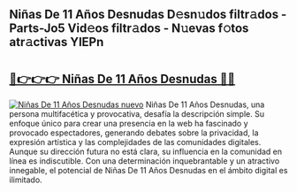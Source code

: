 ## Niñas De 11 Años Desnudas D𝚎sn𝚞dos filtr𝚊dos - Parts-Jo5 Vid𝚎os filtr𝚊dos - N𝚞evas f𝚘tos atr𝚊ctivas YlEPn

# <h2><a href="http://mb3krla.tromn.icu/?c=Ni%c3%b1as+De+11+A%c3%b1os+Desnudas">🔗👉👉👉 Niñas De 11 Años Desnudas 🔗🔗</a></h2>

[![Niñas De 11 Años Desnudas nuevo](https://i.imgur.com/pEAQMta.gif)](http://mb3krla.tromn.icu/?c=Ni%c3%b1as+De+11+A%c3%b1os+Desnudas)
Niñas De 11 Años Desnudas, una persona multifacética y provocativa, desafía la descripción simple. Su enfoque único para crear una presencia en la web ha fascinado y provocado espectadores, generando debates sobre la privacidad, la expresión artística y las complejidades de las comunidades digitales. Aunque su dirección futura no está clara, su influencia en la comunidad en línea es indiscutible. Con una determinación inquebrantable y un atractivo innegable, el potencial de Niñas De 11 Años Desnudas en el ámbito digital es ilimitado.
